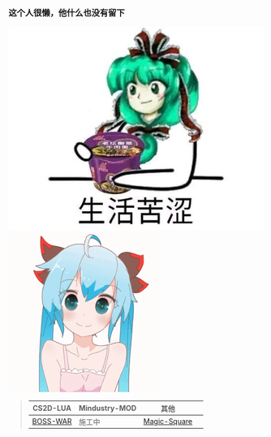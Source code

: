 ### 这个人很懒，他什么也没有留下

![alt 生活苦涩](img/生活苦涩.jpg "这个人很懒他什么也没有留下")
![alt LOVE U](img/unnamed.gif "嘤")

>|CS2D-LUA|Mindustry-MOD|其他||
>|--------|-------------|---|---|
>|[BOSS-WAR](https://github.com/LanluZ/CS2D-BOSS-MOD)|    施工中    |[Magic-Square](https://github.com/LanluZ/Magic-Square)||
